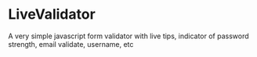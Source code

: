 # LiveValidator
A very simple javascript form validator with live tips, indicator of password strength, email validate, username, etc
